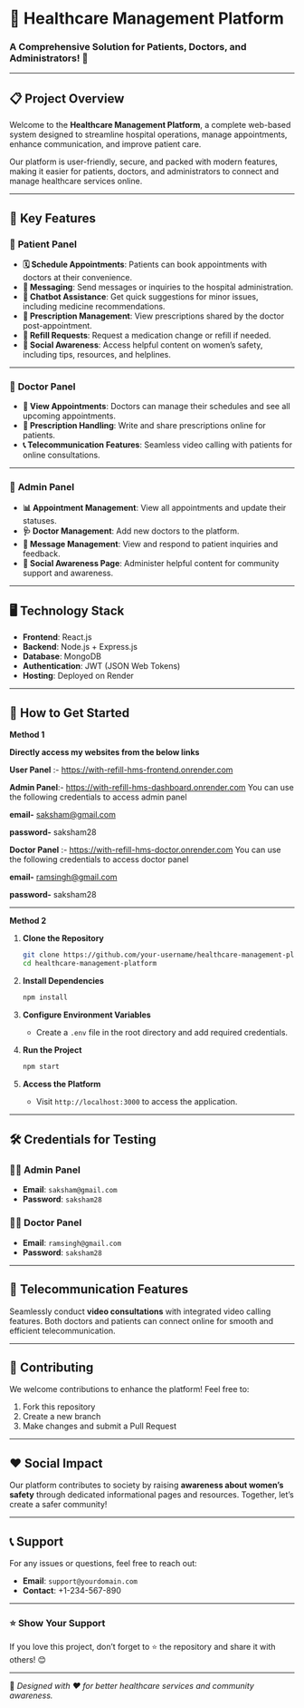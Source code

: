 # 🏥 **Healthcare Management Platform**  
### A Comprehensive Solution for Patients, Doctors, and Administrators! 🚀  

---

## 📋 **Project Overview**

Welcome to the **Healthcare Management Platform**, a complete web-based system designed to streamline hospital operations, manage appointments, enhance communication, and improve patient care.  

Our platform is user-friendly, secure, and packed with modern features, making it easier for patients, doctors, and administrators to connect and manage healthcare services online.  

---

## 🌟 **Key Features**  

### 🔹 **Patient Panel**  
- **🗓️ Schedule Appointments**: Patients can book appointments with doctors at their convenience.  
- **💬 Messaging**: Send messages or inquiries to the hospital administration.  
- **🤖 Chatbot Assistance**: Get quick suggestions for minor issues, including medicine recommendations.  
- **💊 Prescription Management**: View prescriptions shared by the doctor post-appointment.  
- **🔄 Refill Requests**: Request a medication change or refill if needed.  
- **📢 Social Awareness**: Access helpful content on women’s safety, including tips, resources, and helplines.  

---

### 🔹 **Doctor Panel**  
- **📅 View Appointments**: Doctors can manage their schedules and see all upcoming appointments.  
- **📝 Prescription Handling**: Write and share prescriptions online for patients.  
- **📞 Telecommunication Features**: Seamless video calling with patients for online consultations.  

---

### 🔹 **Admin Panel**  
- **📊 Appointment Management**: View all appointments and update their statuses.  
- **🩺 Doctor Management**: Add new doctors to the platform.  
- **💬 Message Management**: View and respond to patient inquiries and feedback.  
- **📢 Social Awareness Page**: Administer helpful content for community support and awareness.  

---

## 🖥️ **Technology Stack**  

- **Frontend**: React.js  
- **Backend**: Node.js + Express.js  
- **Database**: MongoDB  
- **Authentication**: JWT (JSON Web Tokens)  
- **Hosting**: Deployed on Render 

---

## 🚀 **How to Get Started**  
**Method 1**

**Directly access my websites from the below links**

**User Panel** :- https://with-refill-hms-frontend.onrender.com

**Admin Panel**:- https://with-refill-hms-dashboard.onrender.com
You can use the following credentials to access admin panel 


**email-** saksham@gmail.com


**password-** saksham28

**Doctor Panel** :- https://with-refill-hms-doctor.onrender.com
You can use the following credentials to access doctor panel


**email-** ramsingh@gmail.com


**password-** saksham28

---

**Method 2**


1. **Clone the Repository**  
   ```bash
   git clone https://github.com/your-username/healthcare-management-platform.git
   cd healthcare-management-platform
   ```

2. **Install Dependencies**  
   ```bash
   npm install
   ```

3. **Configure Environment Variables**  
   - Create a `.env` file in the root directory and add required credentials.  

4. **Run the Project**  
   ```bash
   npm start
   ```

5. **Access the Platform**  
   - Visit `http://localhost:3000` to access the application.  

---

## 🛠️ **Credentials for Testing**

### 🧑‍💻 **Admin Panel**  
- **Email**: `saksham@gmail.com`  
- **Password**: `saksham28`  

### 👨‍⚕️ **Doctor Panel**  
- **Email**: `ramsingh@gmail.com`  
- **Password**: `saksham28`  

---

## 🎥 **Telecommunication Features**  
Seamlessly conduct **video consultations** with integrated video calling features. Both doctors and patients can connect online for smooth and efficient telecommunication.  

---


## 🤝 **Contributing**  
We welcome contributions to enhance the platform! Feel free to:  
1. Fork this repository  
2. Create a new branch  
3. Make changes and submit a Pull Request  

---

## ❤️ **Social Impact**  
Our platform contributes to society by raising **awareness about women’s safety** through dedicated informational pages and resources. Together, let’s create a safer community!  

---

## 📞 **Support**  
For any issues or questions, feel free to reach out:  
- **Email**: `support@yourdomain.com`  
- **Contact**: +1-234-567-890  

---

### ⭐ **Show Your Support**  
If you love this project, don’t forget to ⭐ the repository and share it with others! 😊  

---

🚀 _Designed with ❤️ for better healthcare services and community awareness._  

